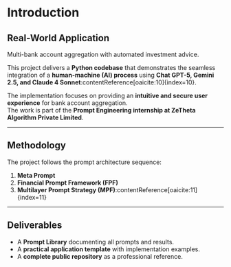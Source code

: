 # Introduction

## Real-World Application
Multi-bank account aggregation with automated investment advice.  

This project delivers a **Python codebase** that demonstrates the seamless integration of a **human-machine (AI) process** using **Chat GPT-5, Gemini 2.5, and Claude 4 Sonnet**:contentReference[oaicite:10]{index=10}.  

The implementation focuses on providing an **intuitive and secure user experience** for bank account aggregation.  
The work is part of the **Prompt Engineering internship at ZeTheta Algorithm Private Limited**.  

---

## Methodology
The project follows the prompt architecture sequence:  
1. **Meta Prompt**  
2. **Financial Prompt Framework (FPF)**  
3. **Multilayer Prompt Strategy (MPF)**:contentReference[oaicite:11]{index=11}  

---

## Deliverables
- A **Prompt Library** documenting all prompts and results.  
- A **practical application template** with implementation examples.  
- A **complete public repository** as a professional reference.  
